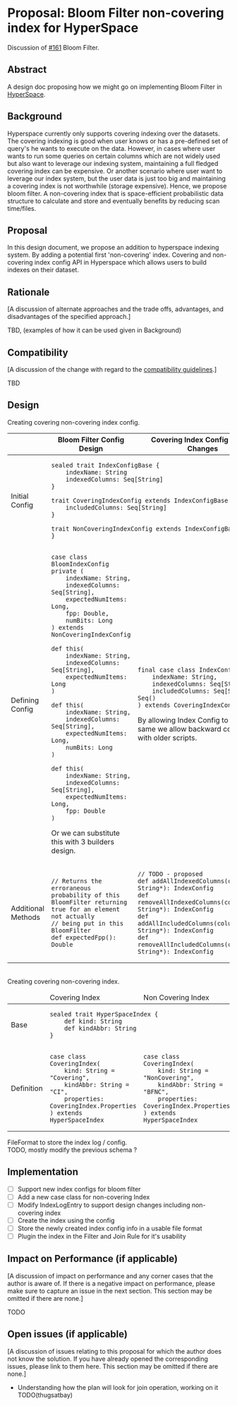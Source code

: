 # Proposal: Bloom Filter non-covering index for HyperSpace

Discussion of [#161](https://github.com/microsoft/hyperspace/issues/161) Bloom Filter.

## Abstract

A design doc proposing how we might go on implementing Bloom Filter in [HyperSpace](https://github.com/microsoft/hyperspace). 

## Background

Hyperspace currently only supports covering indexing over the datasets. The covering indexing is good
when user knows or has a pre-defined set of query's he wants to execute on the data. However, in cases where 
user wants to run some queries on certain columns which are not widely used but also want to leverage our
indexing system, maintaining a full fledged covering index can be expensive. Or another scenario where user want 
to leverage our index system, but the user data is just too big and maintaining a covering index is not 
worthwhile (storage expensive). Hence, we propose bloom filter. A non-covering index that is space-efficient 
probabilistic data structure to calculate and store and eventually benefits by reducing scan time/files.

## Proposal

In this design document, we propose an addition to hyperspace indexing system. By adding a potential first 
'non-covering' index.
Covering and non-covering index config API in Hyperspace which allows users to build indexes on their dataset.

## Rationale

[A discussion of alternate approaches and the trade offs, advantages, and disadvantages of the specified approach.]

TBD, (examples of how it can be used given in Background)

## Compatibility

[A discussion of the change with regard to the
[compatibility guidelines](../../COMPATIBILITY.md).]

TBD

## Design

Creating covering non-covering index config.
<table>
<thead>
<tr>
    <th></th>
    <th>Bloom Filter Config Design</th>
    <th>Covering Index Config Design Changes</th>
</tr>
</thead>
<tbody>

<tr>
<td>Initial Config</td>
<td colspan="2">

    sealed trait IndexConfigBase {
        indexName: String
        indexedColumns: Seq[String]
    }

    trait CoveringIndexConfig extends IndexConfigBase {
        includedColumns: Seq[String]
    }

    trait NonCoveringIndexConfig extends IndexConfigBase {
    } 
</td>
</tr>

<tr>
<td>Defining Config</td>
<td>

    case class BloomIndexConfig private (
        indexName: String, 
        indexedColumns: Seq[String], 
        expectedNumItems: Long, 
        fpp: Double, 
        numBits: Long
    ) extends NonCoveringIndexConfig

    def this(
        indexName: String, 
        indexedColumns: Seq[String], 
        expectedNumItems: Long
    )

    def this(
        indexName: String, 
        indexedColumns: Seq[String], 
        expectedNumItems: Long,
        numBits: Long
    )

    def this(
        indexName: String, 
        indexedColumns: Seq[String], 
        expectedNumItems: Long, 
        fpp: Double
    )

Or we can substitute this with 3 builders design.
</td>
<td>

    final case class IndexConfig(
        indexName: String,
        indexedColumns: Seq[String],
        includedColumns: Seq[String] = Seq()
    ) extends CoveringIndexConfig

By allowing Index Config to remain same we allow backward compatibility with older scripts.
</td>
</tr>

<tr>
<td>Additional Methods</td>
<td>
    
    // Returns the erroraneous probability of this BloomFilter returning true for an element not actually 
    // being put in this BloomFilter 
    def expectedFpp(): Double   
</td>
<td>
    
    // TODO - proposed
    def addAllIndexedColumns(columnName: String*): IndexConfig
    def removeAllIndexedColumns(columnName: String*): IndexConfig
    def addAllIncludedColumns(columnName: String*): IndexConfig
    def removeAllIncludedColumns(columnName: String*): IndexConfig
</td>
</tr>
</tbody>
</table>

<br>
Creating covering non-covering index.
<table>
<thead>
<tr>
<td></td>
<td>Covering Index</td>
<td>Non Covering Index</td>
</tr>
</thead>
<tbody>
<tr>
<td>Base</td>
<td colspan="2">

    sealed trait HyperSpaceIndex {
        def kind: String
        def kindAbbr: String
    }
</td>
</tr>
<tr>
<td>Definition</td>
<td>

    case class CoveringIndex(
        kind: String = "Covering", 
        kindAbbr: String = "CI", 
        properties: CoveringIndex.Properties
    ) extends HyperSpaceIndex
</td>
<td>
    
    case class CoveringIndex(
        kind: String = "NonCovering", 
        kindAbbr: String = "BFNC", 
        properties: CoveringIndex.Properties
    ) extends HyperSpaceIndex
</td>
</tr>
</tbody>
</table>

FileFormat to store the index log / config. <br>
TODO, mostly modify the previous schema ?

## Implementation

- [ ] Support new index configs for bloom filter
- [ ] Add a new case class for non-covering Index
- [ ] Modify IndexLogEntry to support design changes including non-covering index
- [ ] Create the index using the config
- [ ] Store the newly created index config info in a usable file format
- [ ] Plugin the index in the Filter and Join Rule for it's usability

## Impact on Performance (if applicable)

[A discussion of impact on performance and any corner cases that the author is aware of. If there is a negative impact on performance, please make sure
to capture an issue in the next section. This section may be omitted if there are none.]

TODO

## Open issues (if applicable)

[A discussion of issues relating to this proposal for which the author does not
know the solution. If you have already opened the corresponding issues, please link
to them here. This section may be omitted if there are none.]

- Understanding how the plan will look for join operation, working on it TODO(thugsatbay)